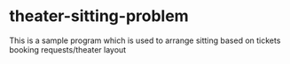 # theater-sitting-problem
This is a sample program which is used to arrange sitting based on tickets booking requests/theater layout
